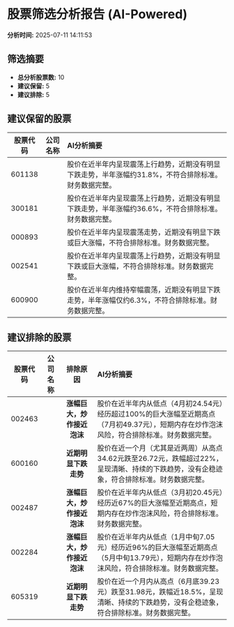 # 股票筛选分析报告 (AI-Powered)

**分析时间:** 2025-07-11 14:11:53

## 筛选摘要

- **总分析股票数:** 10
- **建议保留:** 5
- **建议排除:** 5

## 建议保留的股票

| 股票代码 | 公司名称 | AI分析摘要 |
|:---:|:---:|:---|
| 601138 |  | 股价在近半年内呈现震荡上行趋势，近期没有明显下跌走势，半年涨幅约31.8%，不符合排除标准。财务数据完整。 |
| 300181 |  | 股价在近半年内呈现震荡上行趋势，近期没有明显下跌走势，半年涨幅约36.6%，不符合排除标准。财务数据完整。 |
| 000893 |  | 股价在近半年内呈现震荡走势，近期没有明显下跌或巨大涨幅，不符合排除标准。财务数据完整。 |
| 002541 |  | 股价在近半年内呈现震荡上行趋势，近期没有明显下跌或巨大涨幅，不符合排除标准。财务数据完整。 |
| 600900 |  | 股价在近半年内维持窄幅震荡，近期没有明显下跌走势，半年涨幅仅约6.3%，不符合排除标准。财务数据完整。 |

## 建议排除的股票

| 股票代码 | 公司名称 | 排除原因 | AI分析摘要 |
|:---:|:---:|:---:|:---|
| 002463 |  | **涨幅巨大，炒作接近泡沫** | 股价在近半年内从低点（4月初24.54元）经历超过100%的巨大涨幅至近期高点（7月初49.37元），短期内存在炒作泡沫风险，符合排除标准。财务数据完整。 |
| 600160 |  | **近期明显下跌走势** | 股价在近一个月（尤其是近两周）从高点34.62元跌至26.72元，跌幅超过22%，呈现清晰、持续的下跌趋势，没有企稳迹象，符合排除标准。财务数据完整。 |
| 002487 |  | **涨幅巨大，炒作接近泡沫** | 股价在近半年内从低点（3月初20.45元）经历近67%的巨大涨幅至近期高点，短期内存在炒作泡沫风险，符合排除标准。财务数据完整。 |
| 002284 |  | **涨幅巨大，炒作接近泡沫** | 股价在近半年内从低点（1月中旬7.05元）经历近96%的巨大涨幅至近期高点（5月中旬13.79元），短期内存在炒作泡沫风险，符合排除标准。财务数据完整。 |
| 605319 |  | **近期明显下跌走势** | 股价在近一个月内从高点（6月底39.23元）跌至31.98元，跌幅近18.5%，呈现清晰、持续的下跌趋势，没有企稳迹象，符合排除标准。财务数据完整。 |
